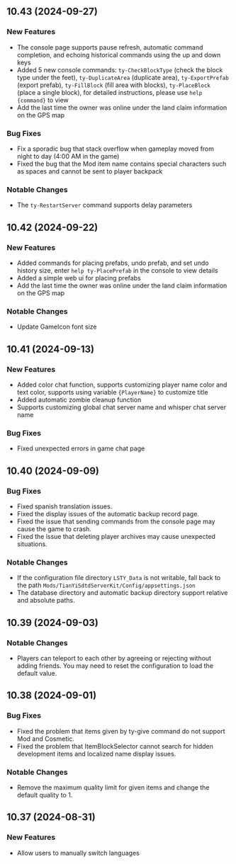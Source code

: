 ## 10.43 (2024-09-27)
### New Features
- The console page supports pause refresh, automatic command completion, and echoing historical commands using the up and down keys
- Added 5 new console commands: `ty-CheckBlockType` (check the block type under the feet), `ty-DuplicateArea` (duplicate area), `ty-ExportPrefab` (export prefab), `ty-FillBlock` (fill area with blocks), `ty-PlaceBlock` (place a single block), for detailed instructions, please use `help {command}` to view
- Add the last time the owner was online under the land claim information on the GPS map

### Bug Fixes
- Fix a sporadic bug that stack overflow when gameplay moved from night to day (4:00 AM in the game)
- Fixed the bug that the Mod item name contains special characters such as spaces and cannot be sent to player backpack

### Notable Changes
- The `ty-RestartServer` command supports delay parameters


## 10.42 (2024-09-22)
### New Features
- Added commands for placing prefabs, undo prefab, and set undo history size, enter `help ty-PlacePrefab` in the console to view details
- Added a simple web ui for placing prefabs
- Add the last time the owner was online under the land claim information on the GPS map

### Notable Changes
- Update GameIcon font size


## 10.41 (2024-09-13)
### New Features
- Added color chat function, supports customizing player name color and text color, supports using variable `{PlayerName}` to customize title
- Added automatic zombie cleanup function
- Supports customizing global chat server name and whisper chat server name

### Bug Fixes
- Fixed unexpected errors in game chat page


## 10.40 (2024-09-09)
### Bug Fixes
- Fixed spanish translation issues.
- Fixed the display issues of the automatic backup record page.
- Fixed the issue that sending commands from the console page may cause the game to crash.
- Fixed the issue that deleting player archives may cause unexpected situations.
### Notable Changes
- If the configuration file directory `LSTY_Data` is not writable, fall back to the path `Mods/TianYiSdtdServerKit/Config/appsettings.json`
- The database directory and automatic backup directory support relative and absolute paths.


## 10.39 (2024-09-03)
### Notable Changes
- Players can teleport to each other by agreeing or rejecting without adding friends. You may need to reset the configuration to load the default value.


## 10.38 (2024-09-01)
### Bug Fixes
- Fixed the problem that items given by ty-give command do not support Mod and Cosmetic.
- Fixed the problem that ItemBlockSelector cannot search for hidden development items and localized name display issues.
### Notable Changes
- Remove the maximum quality limit for given items and change the default quality to 1.


## 10.37 (2024-08-31)
### New Features
- Allow users to manually switch languages
